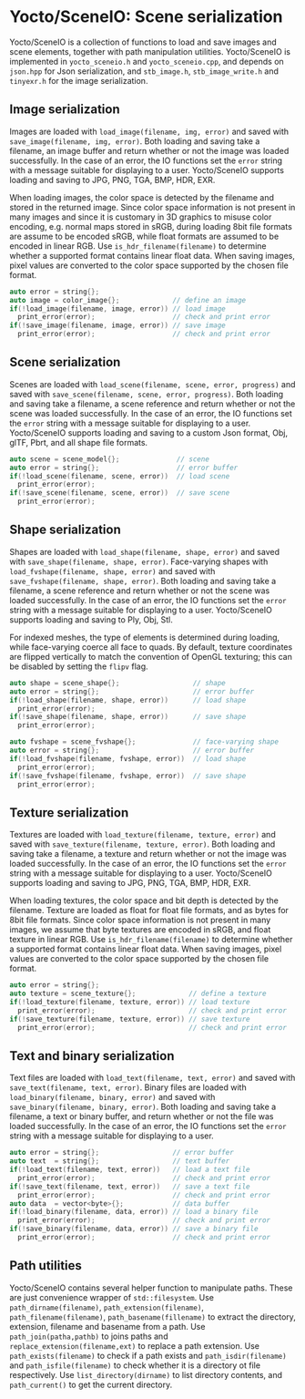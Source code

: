 # Yocto/SceneIO: Scene serialization

Yocto/SceneIO is a collection of functions to load and save images and
scene elements, together with path manipulation utilities.
Yocto/SceneIO is implemented in `yocto_sceneio.h` and `yocto_sceneio.cpp`,
and depends on `json.hpp` for Json serialization, and `stb_image.h`,
`stb_image_write.h` and `tinyexr.h` for the image serialization.

## Image serialization

Images are loaded with `load_image(filename, img, error)` and saved with
`save_image(filename, img, error)`. Both loading and saving take a filename,
an image buffer and return whether or not the image was loaded successfully.
In the case of an error, the IO functions set the `error` string with a
message suitable for displaying to a user.
Yocto/SceneIO supports loading and saving to JPG, PNG, TGA, BMP, HDR, EXR.

When loading images, the color space is detected by the filename and stored
in the returned image. Since color space information is not
present in many images and since it is customary in 3D graphics to misuse
color encoding, e.g. normal maps stored in sRGB, during loading 8bit file
formats are assume to be encoded sRGB, while float formats are assumed to
be encoded in linear RGB.
Use `is_hdr_filename(filename)` to determine whether a supported format
contains linear float data.
When saving images, pixel values are converted to the color space supported
by the chosen file format.

```cpp
auto error = string{};
auto image = color_image{};             // define an image
if(!load_image(filename, image, error)) // load image
  print_error(error);                   // check and print error
if(!save_image(filename, image, error)) // save image
  print_error(error);                   // check and print error
```

## Scene serialization

Scenes are loaded with `load_scene(filename, scene, error, progress)` and
saved with `save_scene(filename, scene, error, progress)`.
Both loading and saving take a filename, a scene reference and return
whether or not the scene was loaded successfully.
In the case of an error, the IO functions set the `error` string with a
message suitable for displaying to a user.
Yocto/SceneIO supports loading and saving to a custom Json format,
Obj, glTF, Pbrt, and all shape file formats.

```cpp
auto scene = scene_model{};              // scene
auto error = string{};                   // error buffer
if(!load_scene(filename, scene, error))  // load scene
  print_error(error);
if(!save_scene(filename, scene, error))  // save scene
  print_error(error);
```

## Shape serialization

Shapes are loaded with `load_shape(filename, shape, error)` and
saved with `save_shape(filename, shape, error)`.
Face-varying shapes with `load_fvshape(filename, shape, error)`
and saved with `save_fvshape(filename, shape, error)`.
Both loading and saving take a filename, a scene reference and return
whether or not the scene was loaded successfully.
In the case of an error, the IO functions set the `error` string with a
message suitable for displaying to a user.
Yocto/SceneIO supports loading and saving to Ply, Obj, Stl.

For indexed meshes, the type of elements is determined during loading,
while face-varying coerce all face to quads. By default, texture coordinates
are flipped vertically to match the convention of OpenGL texturing;
this can be disabled by setting the `flipv` flag.

```cpp
auto shape = scene_shape{};                  // shape
auto error = string{};                       // error buffer
if(!load_shape(filename, shape, error))      // load shape
  print_error(error);
if(!save_shape(filename, shape, error))      // save shape
  print_error(error);

auto fvshape = scene_fvshape{};              // face-varying shape
auto error = string{};                       // error buffer
if(!load_fvshape(filename, fvshape, error))  // load shape
  print_error(error);
if(!save_fvshape(filename, fvshape, error))  // save shape
  print_error(error);
```

## Texture serialization

Textures are loaded with `load_texture(filename, texture, error)` and saved with
`save_texture(filename, texture, error)`. Both loading and saving take a filename,
a texture and return whether or not the image was loaded successfully.
In the case of an error, the IO functions set the `error` string with a
message suitable for displaying to a user.
Yocto/SceneIO supports loading and saving to JPG, PNG, TGA, BMP, HDR, EXR.

When loading textures, the color space and bit depth is detected by the filename.
Texture are loaded as float for float file formats, and as bytes for 8bit file
formats. Since color space information is not present in many images,
we assume that byte textures are encoded in sRGB, and float texture in linear RGB.
Use `is_hdr_filename(filename)` to determine whether a supported format
contains linear float data.
When saving images, pixel values are converted to the color space supported
by the chosen file format.

```cpp
auto error = string{};
auto texture = scene_texture{};             // define a texture
if(!load_texture(filename, texture, error)) // load texture
  print_error(error);                       // check and print error
if(!save_texture(filename, texture, error)) // save texture
  print_error(error);                       // check and print error
```

## Text and binary serialization

Text files are loaded with `load_text(filename, text, error)` and saved with
`save_text(filename, text, error)`.
Binary files are loaded with `load_binary(filename, binary, error)` and saved
with `save_binary(filename, binary, error)`.
Both loading and saving take a filename, a text or binary buffer, and return
whether or not the file was loaded successfully.
In the case of an error, the IO functions set the `error` string with a
message suitable for displaying to a user.

```cpp
auto error = string{};                  // error buffer
auto text  = string{};                  // text buffer
if(!load_text(filename, text, error))   // load a text file
  print_error(error);                   // check and print error
if(!save_text(filename, text, error))   // save a text file
  print_error(error);                   // check and print error
auto data  = vector<byte>{};            // data buffer
if(!load_binary(filename, data, error)) // load a binary file
  print_error(error);                   // check and print error
if(!save_binary(filename, data, error)) // save a binary file
  print_error(error);                   // check and print error
```

## Path utilities

Yocto/SceneIO contains several helper function to manipulate paths. These are
just convenience wrapper of `std::filesystem`.
Use `path_dirname(filename)`, `path_extension(filename)`,  
`path_filename(filename)`, `path_basename(fillename)`
to extract the directory, extension, filename and basename from a path.
Use `path_join(patha,pathb)` to joins paths and
`replace_extension(filename,ext)` to replace a path extension.
Use `path_exists(filename)` to check if a path exists and
`path_isdir(filename)` and `path_isfile(filename)` to check whether
it is a directory ot file respectively.
Use `list_directory(dirname)` to list directory contents, and
`path_current()` to get the current directory.
